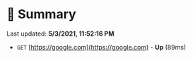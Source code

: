 # 📖 Summary
Last updated: **5/3/2021, 11:52:16 PM**

- `GET` [https://google.com](https://google.com) - **Up** (89ms)
